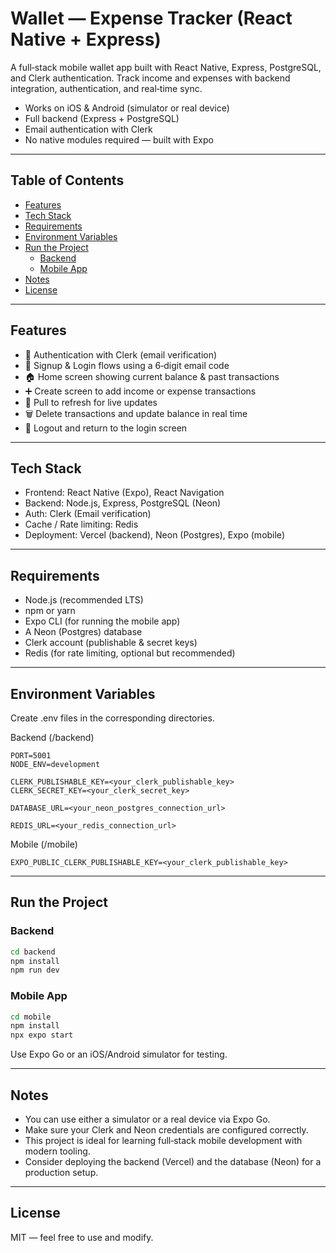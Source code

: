 # Wallet — Expense Tracker (React Native + Express)

A full‑stack mobile wallet app built with React Native, Express, PostgreSQL, and Clerk authentication. Track income and expenses with backend integration, authentication, and real‑time sync.

- Works on iOS & Android (simulator or real device)
- Full backend (Express + PostgreSQL)
- Email authentication with Clerk
- No native modules required — built with Expo

---

## Table of Contents

- [Features](#features)
- [Tech Stack](#tech-stack)
- [Requirements](#requirements)
- [Environment Variables](#environment-variables)
- [Run the Project](#run-the-project)
  - [Backend](#backend)
  - [Mobile App](#mobile-app)
- [Notes](#notes)
- [License](#license)

---

## Features

- 🔐 Authentication with Clerk (email verification)
- 📝 Signup & Login flows using a 6‑digit email code
- 🏠 Home screen showing current balance & past transactions
- ➕ Create screen to add income or expense transactions
- 🔄 Pull to refresh for live updates
- 🗑️ Delete transactions and update balance in real time
- 🚪 Logout and return to the login screen

---

## Tech Stack

- Frontend: React Native (Expo), React Navigation  
- Backend: Node.js, Express, PostgreSQL (Neon)  
- Auth: Clerk (Email verification)  
- Cache / Rate limiting: Redis  
- Deployment: Vercel (backend), Neon (Postgres), Expo (mobile)

---

## Requirements

- Node.js (recommended LTS)
- npm or yarn
- Expo CLI (for running the mobile app)
- A Neon (Postgres) database
- Clerk account (publishable & secret keys)
- Redis (for rate limiting, optional but recommended)

---

## Environment Variables

Create .env files in the corresponding directories.

Backend (/backend)
```env
PORT=5001
NODE_ENV=development

CLERK_PUBLISHABLE_KEY=<your_clerk_publishable_key>
CLERK_SECRET_KEY=<your_clerk_secret_key>

DATABASE_URL=<your_neon_postgres_connection_url>

REDIS_URL=<your_redis_connection_url>
```

Mobile (/mobile)
```env
EXPO_PUBLIC_CLERK_PUBLISHABLE_KEY=<your_clerk_publishable_key>
```

---

## Run the Project

### Backend
```bash
cd backend
npm install
npm run dev
```

### Mobile App
```bash
cd mobile
npm install
npx expo start
```

Use Expo Go or an iOS/Android simulator for testing.

---

## Notes

- You can use either a simulator or a real device via Expo Go.
- Make sure your Clerk and Neon credentials are configured correctly.
- This project is ideal for learning full‑stack mobile development with modern tooling.
- Consider deploying the backend (Vercel) and the database (Neon) for a production setup.

---

## License

MIT — feel free to use and modify.
